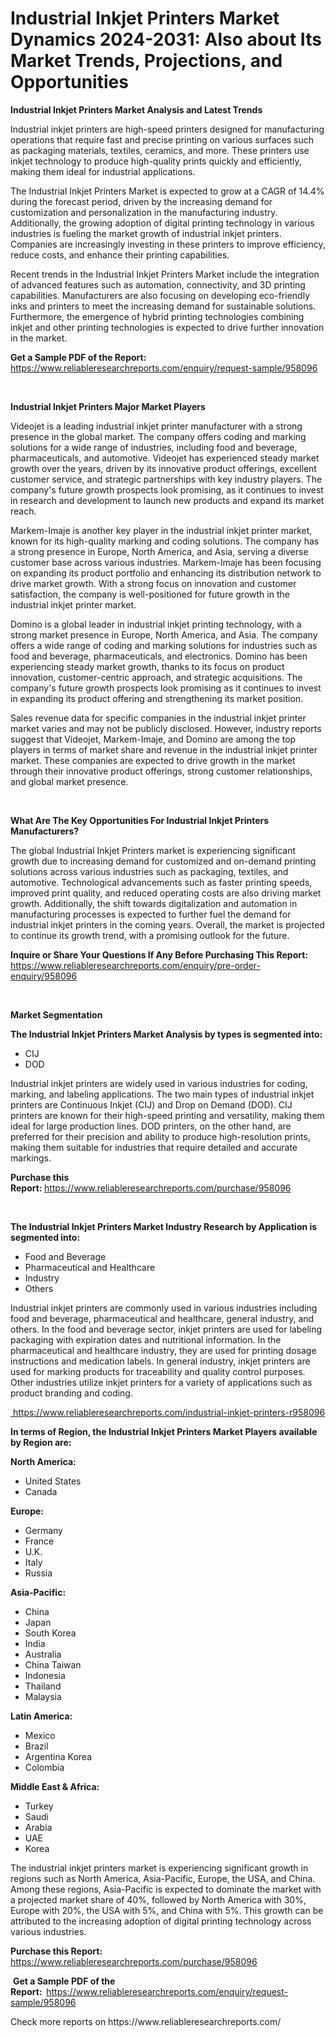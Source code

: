 <p><h1>Industrial Inkjet Printers Market Dynamics 2024-2031: Also about Its Market Trends, Projections, and Opportunities</h1></p><p><strong>Industrial Inkjet Printers Market Analysis and Latest Trends</strong></p>
<p><p>Industrial inkjet printers are high-speed printers designed for manufacturing operations that require fast and precise printing on various surfaces such as packaging materials, textiles, ceramics, and more. These printers use inkjet technology to produce high-quality prints quickly and efficiently, making them ideal for industrial applications.</p><p>The Industrial Inkjet Printers Market is expected to grow at a CAGR of 14.4% during the forecast period, driven by the increasing demand for customization and personalization in the manufacturing industry. Additionally, the growing adoption of digital printing technology in various industries is fueling the market growth of industrial inkjet printers. Companies are increasingly investing in these printers to improve efficiency, reduce costs, and enhance their printing capabilities.</p><p>Recent trends in the Industrial Inkjet Printers Market include the integration of advanced features such as automation, connectivity, and 3D printing capabilities. Manufacturers are also focusing on developing eco-friendly inks and printers to meet the increasing demand for sustainable solutions. Furthermore, the emergence of hybrid printing technologies combining inkjet and other printing technologies is expected to drive further innovation in the market.</p></p>
<p><strong>Get a Sample PDF of the Report:&nbsp;</strong> <a href="https://www.reliableresearchreports.com/enquiry/request-sample/958096">https://www.reliableresearchreports.com/enquiry/request-sample/958096</a></p>
<p>&nbsp;</p>
<p><strong>Industrial Inkjet Printers Major Market Players</strong></p>
<p><p>Videojet is a leading industrial inkjet printer manufacturer with a strong presence in the global market. The company offers coding and marking solutions for a wide range of industries, including food and beverage, pharmaceuticals, and automotive. Videojet has experienced steady market growth over the years, driven by its innovative product offerings, excellent customer service, and strategic partnerships with key industry players. The company's future growth prospects look promising, as it continues to invest in research and development to launch new products and expand its market reach.</p><p>Markem-Imaje is another key player in the industrial inkjet printer market, known for its high-quality marking and coding solutions. The company has a strong presence in Europe, North America, and Asia, serving a diverse customer base across various industries. Markem-Imaje has been focusing on expanding its product portfolio and enhancing its distribution network to drive market growth. With a strong focus on innovation and customer satisfaction, the company is well-positioned for future growth in the industrial inkjet printer market.</p><p>Domino is a global leader in industrial inkjet printing technology, with a strong market presence in Europe, North America, and Asia. The company offers a wide range of coding and marking solutions for industries such as food and beverage, pharmaceuticals, and electronics. Domino has been experiencing steady market growth, thanks to its focus on product innovation, customer-centric approach, and strategic acquisitions. The company's future growth prospects look promising as it continues to invest in expanding its product offering and strengthening its market position.</p><p>Sales revenue data for specific companies in the industrial inkjet printer market varies and may not be publicly disclosed. However, industry reports suggest that Videojet, Markem-Imaje, and Domino are among the top players in terms of market share and revenue in the industrial inkjet printer market. These companies are expected to drive growth in the market through their innovative product offerings, strong customer relationships, and global market presence.</p></p>
<p>&nbsp;</p>
<p><strong>What Are The Key Opportunities For Industrial Inkjet Printers Manufacturers?</strong></p>
<p><p>The global Industrial Inkjet Printers market is experiencing significant growth due to increasing demand for customized and on-demand printing solutions across various industries such as packaging, textiles, and automotive. Technological advancements such as faster printing speeds, improved print quality, and reduced operating costs are also driving market growth. Additionally, the shift towards digitalization and automation in manufacturing processes is expected to further fuel the demand for industrial inkjet printers in the coming years. Overall, the market is projected to continue its growth trend, with a promising outlook for the future.</p></p>
<p><strong>Inquire or Share Your Questions If Any Before Purchasing This Report:</strong> <a href="https://www.reliableresearchreports.com/enquiry/pre-order-enquiry/958096">https://www.reliableresearchreports.com/enquiry/pre-order-enquiry/958096</a></p>
<p>&nbsp;</p>
<p><strong>Market Segmentation</strong></p>
<p><strong>The Industrial Inkjet Printers Market Analysis by types is segmented into:</strong></p>
<p><ul><li>CIJ</li><li>DOD</li></ul></p>
<p><p>Industrial inkjet printers are widely used in various industries for coding, marking, and labeling applications. The two main types of industrial inkjet printers are Continuous Inkjet (CIJ) and Drop on Demand (DOD). CIJ printers are known for their high-speed printing and versatility, making them ideal for large production lines. DOD printers, on the other hand, are preferred for their precision and ability to produce high-resolution prints, making them suitable for industries that require detailed and accurate markings.</p></p>
<p><strong>Purchase this Report:&nbsp;</strong><a href="https://www.reliableresearchreports.com/purchase/958096">https://www.reliableresearchreports.com/purchase/958096</a></p>
<p>&nbsp;</p>
<p><strong>The Industrial Inkjet Printers Market Industry Research by Application is segmented into:</strong></p>
<p><ul><li>Food and Beverage</li><li>Pharmaceutical and Healthcare</li><li>Industry</li><li>Others</li></ul></p>
<p><p>Industrial inkjet printers are commonly used in various industries including food and beverage, pharmaceutical and healthcare, general industry, and others. In the food and beverage sector, inkjet printers are used for labeling packaging with expiration dates and nutritional information. In the pharmaceutical and healthcare industry, they are used for printing dosage instructions and medication labels. In general industry, inkjet printers are used for marking products for traceability and quality control purposes. Other industries utilize inkjet printers for a variety of applications such as product branding and coding.</p></p>
<p><a href="https://www.reliableresearchreports.com/industrial-inkjet-printers-r958096">&nbsp;https://www.reliableresearchreports.com/industrial-inkjet-printers-r958096</a></p>
<p><strong>In terms of Region, the Industrial Inkjet Printers Market Players available by Region are:</strong></p>
<p>
    <p> <strong> North America: </strong>
        <ul>
            <li>United States</li>
            <li>Canada</li>
        </ul>
        </p> 
    <p> <strong> Europe: </strong>
        <ul>
            <li>Germany</li>
            <li>France</li>
            <li>U.K.</li>
            <li>Italy</li>
            <li>Russia</li>
        </ul>
        </p> 
    <p> <strong> Asia-Pacific: </strong>
        <ul>
            <li>China</li>
            <li>Japan</li>
            <li>South Korea</li>
            <li>India</li>
            <li>Australia</li>
            <li>China Taiwan</li>
            <li>Indonesia</li>
            <li>Thailand</li>
            <li>Malaysia</li>
        </ul>
        </p> 
    <p> <strong> Latin America: </strong>
        <ul>
            <li>Mexico</li>
            <li>Brazil</li>
            <li>Argentina Korea</li>
            <li>Colombia</li>
        </ul>
        </p> 
    <p> <strong> Middle East & Africa: </strong>
        <ul>
            <li>Turkey</li>
            <li>Saudi</li>
            <li>Arabia</li>
            <li>UAE</li>
            <li>Korea</li>
        </ul>
    </p>
    </p>
<p><p>The industrial inkjet printers market is experiencing significant growth in regions such as North America, Asia-Pacific, Europe, the USA, and China. Among these regions, Asia-Pacific is expected to dominate the market with a projected market share of 40%, followed by North America with 30%, Europe with 20%, the USA with 5%, and China with 5%. This growth can be attributed to the increasing adoption of digital printing technology across various industries.</p></p>
<p><strong>Purchase this Report: </strong><a href="https://www.reliableresearchreports.com/purchase/958096">https://www.reliableresearchreports.com/purchase/958096</a></p>
<p>&nbsp;<strong>Get a Sample PDF of the Report:&nbsp;&nbsp;</strong><a href="https://www.reliableresearchreports.com/enquiry/request-sample/958096">https://www.reliableresearchreports.com/enquiry/request-sample/958096</a></p>
<p><strong></strong></p>
<p>Check more reports on https://www.reliableresearchreports.com/</p>